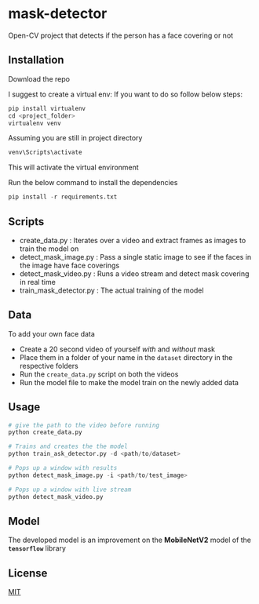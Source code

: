 # mask-detector
Open-CV project that detects if the person has a face covering or not

## Installation
Download the repo

I suggest to create a virtual env:
If you want to do so follow below steps:

```python
pip install virtualenv
cd <project_folder>
virtualenv venv
```

Assuming you are still in project directory

```python
venv\Scripts\activate
```
This will activate the virtual environment

Run the below command to install the dependencies

```python
pip install -r requirements.txt
```

## Scripts

- create_data.py : Iterates over a video and extract frames as images to train the model on
- detect_mask_image.py : Pass a single static image to see if the faces in the image have face coverings
- detect_mask_video.py : Runs a video stream and detect mask covering in real time
- train_mask_detector.py : The actual training of the model

## Data

To add your own face data
- Create a 20 second video of yourself *with* and *without* mask
- Place them in a folder of your name in the `dataset` directory in the respective folders
- Run the `create_data.py` script on both the videos
- Run the model file to make the model train on the newly added data

## Usage

```python
# give the path to the video before running
python create_data.py

# Trains and creates the the model
python train_ask_detector.py -d <path/to/dataset>

# Pops up a window with results
python detect_mask_image.py -i <path/to/test_image>

# Pops up a window with live stream
python detect_mask_video.py
```

## Model

The developed model is an improvement on the **MobileNetV2** model of the **`tensorflow`** library

## License
[MIT](https://choosealicense.com/licenses/mit/)

